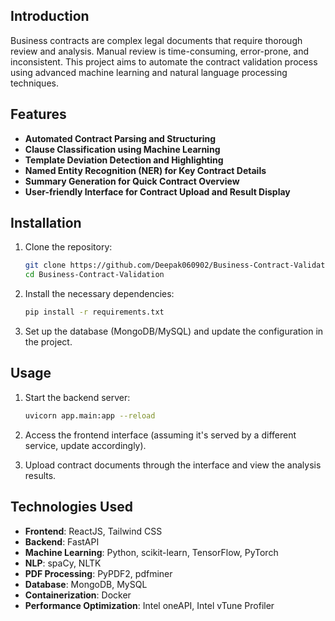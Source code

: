 ## Introduction

Business contracts are complex legal documents that require thorough review and analysis. Manual review is time-consuming, error-prone, and inconsistent. This project aims to automate the contract validation process using advanced machine learning and natural language processing techniques.

## Features

- **Automated Contract Parsing and Structuring**
- **Clause Classification using Machine Learning**
- **Template Deviation Detection and Highlighting**
- **Named Entity Recognition (NER) for Key Contract Details**
- **Summary Generation for Quick Contract Overview**
- **User-friendly Interface for Contract Upload and Result Display**

## Installation

1. Clone the repository:
    ```bash
    git clone https://github.com/Deepak060902/Business-Contract-Validation.git
    cd Business-Contract-Validation
    ```
2. Install the necessary dependencies:
    ```bash
    pip install -r requirements.txt
    ```
3. Set up the database (MongoDB/MySQL) and update the configuration in the project.

## Usage

1. Start the backend server:
    ```bash
    uvicorn app.main:app --reload
    ```
2. Access the frontend interface (assuming it's served by a different service, update accordingly).

3. Upload contract documents through the interface and view the analysis results.

## Technologies Used

- **Frontend**: ReactJS, Tailwind CSS
- **Backend**: FastAPI
- **Machine Learning**: Python, scikit-learn, TensorFlow, PyTorch
- **NLP**: spaCy, NLTK
- **PDF Processing**: PyPDF2, pdfminer
- **Database**: MongoDB, MySQL
- **Containerization**: Docker
- **Performance Optimization**: Intel oneAPI, Intel vTune Profiler
